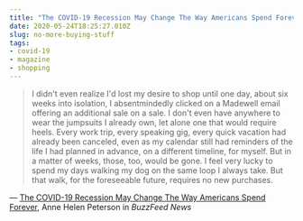 ```yaml
---
title: "The COVID-19 Recession May Change The Way Americans Spend Forever"
date: 2020-05-24T18:25:27.010Z
slug: no-more-buying-stuff
tags:
- covid-19
- magazine
- shopping
---
```


> I didn't even realize I'd lost my desire to shop until one day, about six weeks into isolation, I absentmindedly clicked on a Madewell email offering an additional sale on a sale. I don't even have anywhere to wear the jumpsuits I already own, let alone one that would require heels. Every work trip, every speaking gig, every quick vacation had already been canceled, even as my calendar still had reminders of the life I had planned in advance, on a different timeline, for myself. But in a matter of weeks, those, too, would be gone. I feel very lucky to spend my days walking my dog on the same loop I always take. But that walk, for the foreseeable future, requires no new purchases.

&mdash; [The COVID-19 Recession May Change The Way Americans Spend Forever](https://www.buzzfeednews.com/article/annehelenpetersen/recession-unemployment-covid-19-economy-consumer-spending), Anne Helen Peterson in _BuzzFeed News_
